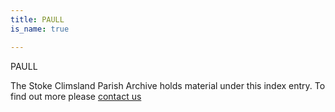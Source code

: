 ```yaml
---
title: PAULL
is_name: true

---
```


PAULL


The Stoke Climsland Parish Archive holds material under this index entry. To find out more please [contact us](/contact/)
